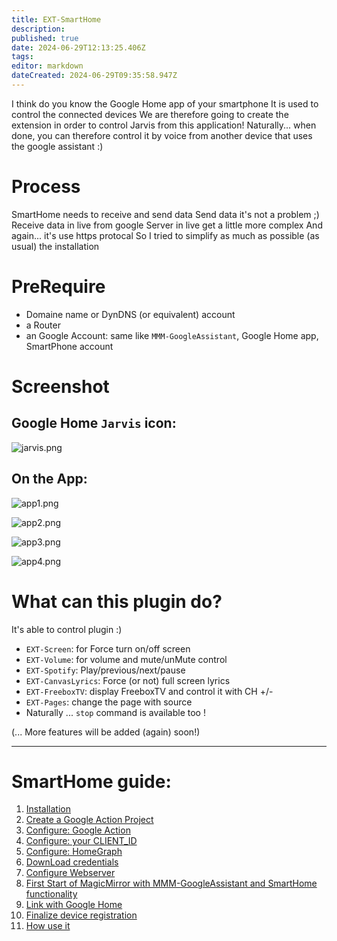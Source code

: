 ```yaml
---
title: EXT-SmartHome
description: 
published: true
date: 2024-06-29T12:13:25.406Z
tags: 
editor: markdown
dateCreated: 2024-06-29T09:35:58.947Z
---
```


I think do you know the Google Home app of your smartphone
It is used to control the connected devices
We are therefore going to create the extension in order to control Jarvis from this application!
Naturally... when done, you can therefore control it by voice from another device that uses the google assistant :)

# Process
SmartHome needs to receive and send data
Send data it's not a problem ;)
Receive data in live from google Server in live get a little more complex
And again... it's use https protocal
So I tried to simplify as much as possible (as usual) the installation

# PreRequire

* Domaine name  or DynDNS (or equivalent) account
* a Router
* an Google Account: same like `MMM-GoogleAssistant`, Google Home app, SmartPhone account

# Screenshot
## Google Home `Jarvis` icon:
![jarvis.png](/resources/smarthome/jarvis.png)

## On the App:
![app1.png](/resources/smarthome/app1.png)

![app2.png](/resources/smarthome/app2.png)

![app3.png](/resources/smarthome/app3.png)

![app4.png](/resources/smarthome/app4.png)

# What can this plugin do?

It's able to control plugin :)

* `EXT-Screen`: for Force turn on/off screen
* `EXT-Volume`: for volume and mute/unMute control
* `EXT-Spotify`: Play/previous/next/pause
* `EXT-CanvasLyrics`: Force (or not) full screen lyrics
* `EXT-FreeboxTV`: display FreeboxTV and control it with CH +/-
* `EXT-Pages`: change the page with source
* Naturally ... `stop` command is available too !

(... More features will be added (again) soon!)

---

# SmartHome guide:

1. [Installation](/EXT-SmartHome/Installation)
2. [Create a Google Action Project](/EXT-SmartHome/ActionNewProject)
3. [Configure: Google Action](/EXT-SmartHome/SmartHomeActions)
4. [Configure: your CLIENT_ID](/EXT-SmartHome/CLIENT_ID)
5. [Configure: HomeGraph](/EXT-SmartHome/HomeGraph)
6. [DownLoad credentials](/EXT-SmartHome/DownloadCredentials)
7. [Configure Webserver](/MMM-GoogleAssistant/SmartHome/webserver)
8. [First Start of MagicMirror with MMM-GoogleAssistant and SmartHome functionality](/MMM-GoogleAssistant/SmartHome/FirstStart)
9. [Link with Google Home](/MMM-GoogleAssistant/SmartHome/GoogleHomeLink)
10. [Finalize device registration](/MMM-GoogleAssistant/SmartHome/GoogleAssistantLink)
11. [How use it](/MMM-GoogleAssistant/SmartHome/Using)